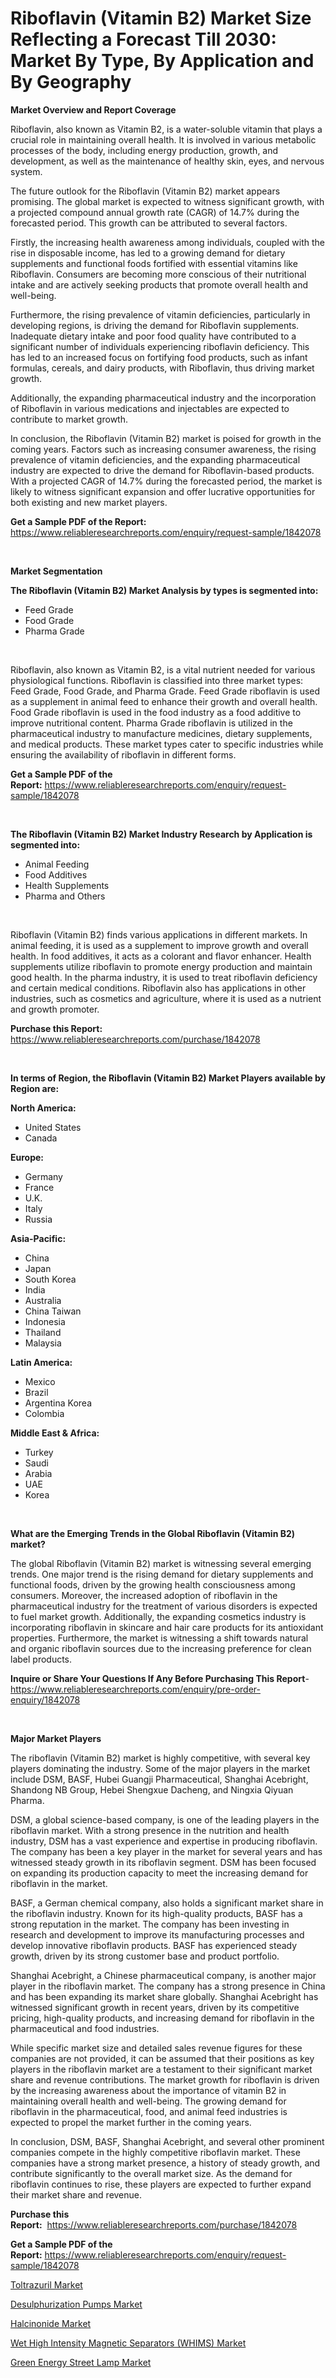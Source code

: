 <p><h1>Riboflavin (Vitamin B2) Market Size Reflecting a Forecast Till 2030: Market By Type, By Application and By Geography</h1></p><p><strong>Market Overview and Report Coverage</strong></p>
<p><p>Riboflavin, also known as Vitamin B2, is a water-soluble vitamin that plays a crucial role in maintaining overall health. It is involved in various metabolic processes of the body, including energy production, growth, and development, as well as the maintenance of healthy skin, eyes, and nervous system.</p><p>The future outlook for the Riboflavin (Vitamin B2) market appears promising. The global market is expected to witness significant growth, with a projected compound annual growth rate (CAGR) of 14.7% during the forecasted period. This growth can be attributed to several factors.</p><p>Firstly, the increasing health awareness among individuals, coupled with the rise in disposable income, has led to a growing demand for dietary supplements and functional foods fortified with essential vitamins like Riboflavin. Consumers are becoming more conscious of their nutritional intake and are actively seeking products that promote overall health and well-being.</p><p>Furthermore, the rising prevalence of vitamin deficiencies, particularly in developing regions, is driving the demand for Riboflavin supplements. Inadequate dietary intake and poor food quality have contributed to a significant number of individuals experiencing riboflavin deficiency. This has led to an increased focus on fortifying food products, such as infant formulas, cereals, and dairy products, with Riboflavin, thus driving market growth.</p><p>Additionally, the expanding pharmaceutical industry and the incorporation of Riboflavin in various medications and injectables are expected to contribute to market growth.</p><p>In conclusion, the Riboflavin (Vitamin B2) market is poised for growth in the coming years. Factors such as increasing consumer awareness, the rising prevalence of vitamin deficiencies, and the expanding pharmaceutical industry are expected to drive the demand for Riboflavin-based products. With a projected CAGR of 14.7% during the forecasted period, the market is likely to witness significant expansion and offer lucrative opportunities for both existing and new market players.</p></p>
<p><strong>Get a Sample PDF of the Report:</strong> <a href="https://www.reliableresearchreports.com/enquiry/request-sample/1842078">https://www.reliableresearchreports.com/enquiry/request-sample/1842078</a></p>
<p>&nbsp;</p>
<p><strong>Market Segmentation</strong></p>
<p><strong>The Riboflavin (Vitamin B2) Market Analysis by types is segmented into:</strong></p>
<p><ul><li>Feed Grade</li><li>Food Grade</li><li>Pharma Grade</li></ul></p>
<p>&nbsp;</p>
<p><p>Riboflavin, also known as Vitamin B2, is a vital nutrient needed for various physiological functions. Riboflavin is classified into three market types: Feed Grade, Food Grade, and Pharma Grade. Feed Grade riboflavin is used as a supplement in animal feed to enhance their growth and overall health. Food Grade riboflavin is used in the food industry as a food additive to improve nutritional content. Pharma Grade riboflavin is utilized in the pharmaceutical industry to manufacture medicines, dietary supplements, and medical products. These market types cater to specific industries while ensuring the availability of riboflavin in different forms.</p></p>
<p><strong>Get a Sample PDF of the Report:</strong>&nbsp;<a href="https://www.reliableresearchreports.com/enquiry/request-sample/1842078">https://www.reliableresearchreports.com/enquiry/request-sample/1842078</a></p>
<p>&nbsp;</p>
<p><strong>The Riboflavin (Vitamin B2) Market Industry Research by Application is segmented into:</strong></p>
<p><ul><li>Animal Feeding</li><li>Food Additives</li><li>Health Supplements</li><li>Pharma and Others</li></ul></p>
<p>&nbsp;</p>
<p><p>Riboflavin (Vitamin B2) finds various applications in different markets. In animal feeding, it is used as a supplement to improve growth and overall health. In food additives, it acts as a colorant and flavor enhancer. Health supplements utilize riboflavin to promote energy production and maintain good health. In the pharma industry, it is used to treat riboflavin deficiency and certain medical conditions. Riboflavin also has applications in other industries, such as cosmetics and agriculture, where it is used as a nutrient and growth promoter.</p></p>
<p><strong>Purchase this Report:</strong>&nbsp; <a href="https://www.reliableresearchreports.com/purchase/1842078">https://www.reliableresearchreports.com/purchase/1842078</a></p>
<p>&nbsp;</p>
<p><strong>In terms of Region, the Riboflavin (Vitamin B2) Market Players available by Region are:</strong></p>
<p>
    <p> <strong> North America: </strong>
        <ul>
            <li>United States</li>
            <li>Canada</li>
        </ul>
        </p> 
    <p> <strong> Europe: </strong>
        <ul>
            <li>Germany</li>
            <li>France</li>
            <li>U.K.</li>
            <li>Italy</li>
            <li>Russia</li>
        </ul>
        </p> 
    <p> <strong> Asia-Pacific: </strong>
        <ul>
            <li>China</li>
            <li>Japan</li>
            <li>South Korea</li>
            <li>India</li>
            <li>Australia</li>
            <li>China Taiwan</li>
            <li>Indonesia</li>
            <li>Thailand</li>
            <li>Malaysia</li>
        </ul>
        </p> 
    <p> <strong> Latin America: </strong>
        <ul>
            <li>Mexico</li>
            <li>Brazil</li>
            <li>Argentina Korea</li>
            <li>Colombia</li>
        </ul>
        </p> 
    <p> <strong> Middle East & Africa: </strong>
        <ul>
            <li>Turkey</li>
            <li>Saudi</li>
            <li>Arabia</li>
            <li>UAE</li>
            <li>Korea</li>
        </ul>
    </p>
    </p>
<p>&nbsp;</p>
<p><strong>What are the Emerging Trends in the Global Riboflavin (Vitamin B2) market?</strong></p>
<p><p>The global Riboflavin (Vitamin B2) market is witnessing several emerging trends. One major trend is the rising demand for dietary supplements and functional foods, driven by the growing health consciousness among consumers. Moreover, the increased adoption of riboflavin in the pharmaceutical industry for the treatment of various disorders is expected to fuel market growth. Additionally, the expanding cosmetics industry is incorporating riboflavin in skincare and hair care products for its antioxidant properties. Furthermore, the market is witnessing a shift towards natural and organic riboflavin sources due to the increasing preference for clean label products.</p></p>
<p><strong>Inquire or Share Your Questions If Any Before Purchasing This Report</strong>- <a href="https://www.reliableresearchreports.com/enquiry/pre-order-enquiry/1842078">https://www.reliableresearchreports.com/enquiry/pre-order-enquiry/1842078</a></p>
<p>&nbsp;</p>
<p><strong>Major Market Players</strong></p>
<p><p>The riboflavin (Vitamin B2) market is highly competitive, with several key players dominating the industry. Some of the major players in the market include DSM, BASF, Hubei Guangji Pharmaceutical, Shanghai Acebright, Shandong NB Group, Hebei Shengxue Dacheng, and Ningxia Qiyuan Pharma.</p><p>DSM, a global science-based company, is one of the leading players in the riboflavin market. With a strong presence in the nutrition and health industry, DSM has a vast experience and expertise in producing riboflavin. The company has been a key player in the market for several years and has witnessed steady growth in its riboflavin segment. DSM has been focused on expanding its production capacity to meet the increasing demand for riboflavin in the market.</p><p>BASF, a German chemical company, also holds a significant market share in the riboflavin industry. Known for its high-quality products, BASF has a strong reputation in the market. The company has been investing in research and development to improve its manufacturing processes and develop innovative riboflavin products. BASF has experienced steady growth, driven by its strong customer base and product portfolio.</p><p>Shanghai Acebright, a Chinese pharmaceutical company, is another major player in the riboflavin market. The company has a strong presence in China and has been expanding its market share globally. Shanghai Acebright has witnessed significant growth in recent years, driven by its competitive pricing, high-quality products, and increasing demand for riboflavin in the pharmaceutical and food industries.</p><p>While specific market size and detailed sales revenue figures for these companies are not provided, it can be assumed that their positions as key players in the riboflavin market are a testament to their significant market share and revenue contributions. The market growth for riboflavin is driven by the increasing awareness about the importance of vitamin B2 in maintaining overall health and well-being. The growing demand for riboflavin in the pharmaceutical, food, and animal feed industries is expected to propel the market further in the coming years.</p><p>In conclusion, DSM, BASF, Shanghai Acebright, and several other prominent companies compete in the highly competitive riboflavin market. These companies have a strong market presence, a history of steady growth, and contribute significantly to the overall market size. As the demand for riboflavin continues to rise, these players are expected to further expand their market share and revenue.</p></p>
<p><strong>Purchase this Report:</strong>&nbsp;&nbsp;<a href="https://www.reliableresearchreports.com/purchase/1842078">https://www.reliableresearchreports.com/purchase/1842078</a></p>
<p></p>
<p><strong>Get a Sample PDF of the Report:</strong>&nbsp;<a href="https://www.reliableresearchreports.com/enquiry/request-sample/1842078">https://www.reliableresearchreports.com/enquiry/request-sample/1842078</a></p>
<p><p><a href="https://www.linkedin.com/pulse/toltrazuril-market-size-growth-forecast-from-2023-/">Toltrazuril Market</a></p><p><a href="https://github.com/lbird53714/Market-Research-Report-List-1/blob/main/desulphurization-pumps-market.md">Desulphurization Pumps Market</a></p><p><a href="https://www.linkedin.com/pulse/halcinonide-market-size-growth-forecast/">Halcinonide Market</a></p><p><a href="https://github.com/pizolina/Market-Research-Report-List-1/blob/main/wet-high-intensity-magnetic-separators-whims-market.md">Wet High Intensity Magnetic Separators (WHIMS) Market</a></p><p><a href="https://medium.com/@santosh735584/green-energy-street-lamp-market-analysis-and-sze-forecasted-for-period-from-2023-to-2030-cb8bc2170a4a">Green Energy Street Lamp Market</a></p></p>